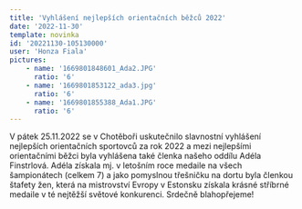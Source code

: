 ```yaml
---
title: 'Vyhlášení nejlepších orientačních běžců 2022'
date: '2022-11-30'
template: novinka
id: '20221130-105130000'
user: 'Honza Fiala'
pictures:
    - name: '1669801848601_Ada2.JPG'
      ratio: '6'
    - name: '1669801853122_ada3.jpg'
      ratio: '6'
    - name: '1669801855388_Ada1.JPG'
      ratio: '6'
---
```

V pátek 25.11.2022 se v Chotěboři uskutečnilo slavnostní vyhlášení nejlepších orientačních sportovců za rok 2022 a mezi nejlepšími orientačními běžci byla vyhlášena také členka našeho oddílu Adéla Finstrlová.
Adéla získala mj. v letošním roce medaile na všech šampionátech (celkem 7) a jako pomyslnou třešničku na dortu byla členkou štafety žen, která na mistrovství Evropy v Estonsku získala krásné stříbrné medaile v té nejtěžší světové konkurenci.
Srdečně blahopřejeme!
